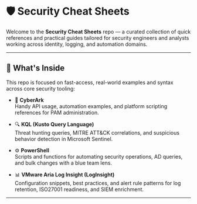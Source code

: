 # 🛡️ Security Cheat Sheets

Welcome to the **Security Cheat Sheets** repo — a curated collection of quick references and practical guides tailored for security engineers and analysts working across identity, logging, and automation domains.

---

## 📂 What's Inside

This repo is focused on fast-access, real-world examples and syntax across core security tooling:

- 🔐 **CyberArk**  
  Handy API usage, automation examples, and platform scripting references for PAM administration.

- 🔍 **KQL (Kusto Query Language)**  
  Threat hunting queries, MITRE ATT&CK correlations, and suspicious behavior detection in Microsoft Sentinel.

- ⚙️ **PowerShell**  
  Scripts and functions for automating security operations, AD queries, and bulk changes with a blue team lens.

- 📊 **VMware Aria Log Insight (LogInsight)**  
  Configuration snippets, best practices, and alert rule patterns for log retention, ISO27001 readiness, and SIEM enrichment.

---
